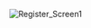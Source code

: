 ![Register_Screen1](https://github.com/omkarkhairmode0344/Noitavonne_Task_Assignment/assets/159023840/dbff278c-f457-4a1f-8ae9-c81219f9d01e)
